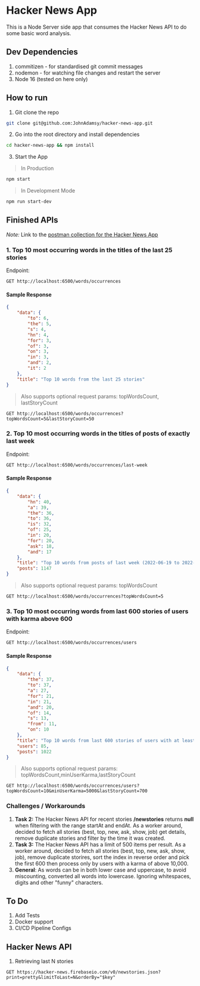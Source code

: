 # Hacker News App
This is a Node Server side app that consumes the Hacker News API to do some basic word analysis.

## Dev Dependencies
1. commitizen - for standardised git commit messages
2. nodemon - for watching file changes and restart the server
3. Node 16 (tested on here only)

## How to run
1. Git clone the repo
```bash
git clone git@github.com:JohnAdamsy/hacker-news-app.git
```

2. Go into the root directory and install dependencies
```bash
cd hacker-news-app && npm install
```

3. Start the App
> In Production
```bash
npm start
```
> In Development Mode
```bash
npm run start-dev
```

## Finished APIs
*Note:* Link to the [postman collection for the Hacker News App](postman_collection.json)
### 1. Top 10 most occurring words in the titles of the last 25 stories
Endpoint:
```
GET http://localhost:6500/words/occurrences
```
#### Sample Response
```json
{
    "data": {
        "to": 6,
        "the": 5,
        "s": 4,
        "hn": 4,
        "for": 3,
        "of": 3,
        "on": 3,
        "in": 3,
        "and": 2,
        "it": 2
    },
    "title": "Top 10 words from the last 25 stories"
}
```

> Also supports optional request params: topWordsCount, lastStoryCount
```
GET http://localhost:6500/words/occurrences?topWordsCount=5&lastStoryCount=50
```

### 2. Top 10 most occurring words in the titles of posts of exactly last week
Endpoint:
```
GET http://localhost:6500/words/occurrences/last-week
```
#### Sample Response
```json
{
    "data": {
        "hn": 40,
        "a": 39,
        "the": 36,
        "to": 36,
        "is": 32,
        "of": 25,
        "in": 20,
        "for": 20,
        "ask": 18,
        "and": 17
    },
    "title": "Top 10 words from posts of last week (2022-06-19 to 2022-06-26)",
    "posts": 1147
}
```

> Also supports optional request params: topWordsCount
```
GET http://localhost:6500/words/occurrences?topWordsCount=5
```

### 3. Top 10 most occurring words from last 600 stories of users with karma above 600
Endpoint:
```
GET http://localhost:6500/words/occurrences/users
```
#### Sample Response
```json
{
    "data": {
        "the": 37,
        "to": 37,
        "a": 27,
        "for": 21,
        "in": 21,
        "and": 20,
        "of": 14,
        "s": 13,
        "from": 11,
        "on": 10
    },
    "title": "Top 10 words from last 600 stories of users with at least 10000 karma",
    "users": 85,
    "posts": 1022
}
```

> Also supports optional request params: topWordsCount,minUserKarma,lastStoryCount
```
GET http://localhost:6500/words/occurrences/users?topWordsCount=10&minUserKarma=5000&lastStoryCount=700
```


### Challenges / Workarounds
1. **Task 2:** The Hacker News API for recent stories **/newstories** returns **null** when filtering with the range startAt and endAt. As a worker around, decided to fetch all stories (best, top, new, ask, show, job) get details, remove duplicate stories and filter by the time it was created. 
2. **Task 3:** The Hacker News API has a limit of 500 items per result. As a worker around, decided to fetch all stories (best, top, new, ask, show, job), remove duplicate storires,  sort the index in reverse order and pick the first 600 then process only by users with a karma of above 10,000.
3. **General**: As words can be in both lower case and uppercase, to avoid miscounting, converted all words into lowercase. Ignoring whitespaces, digits and other "funny" characters.

## To Do
1. Add Tests
2. Docker support
3. CI/CD Pipeline Configs

## Hacker News API
1. Retrieving last N stories 
```code
GET https://hacker-news.firebaseio.com/v0/newstories.json?print=pretty&limitToLast=N&orderBy="$key"
```
